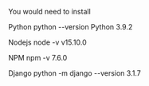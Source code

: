 You would need to install

Python
python --version
Python 3.9.2

Nodejs
node -v
v15.10.0

NPM
npm -v
7.6.0

Django
python -m django --version
3.1.7
